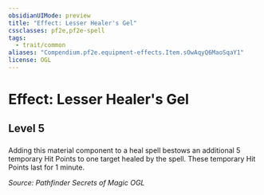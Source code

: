 ```yaml
---
obsidianUIMode: preview
title: "Effect: Lesser Healer's Gel"
cssclasses: pf2e,pf2e-spell
tags:
  - trait/common
aliases: "Compendium.pf2e.equipment-effects.Item.sOwAqyQ6MaoSqaY1"
license: OGL
---
```

# Effect: Lesser Healer's Gel
## Level 5
### 






Adding this material component to a heal spell bestows an additional 5 temporary Hit Points to one target healed by the spell. These temporary Hit Points last for 1 minute.

*Source: Pathfinder Secrets of Magic*
*OGL*